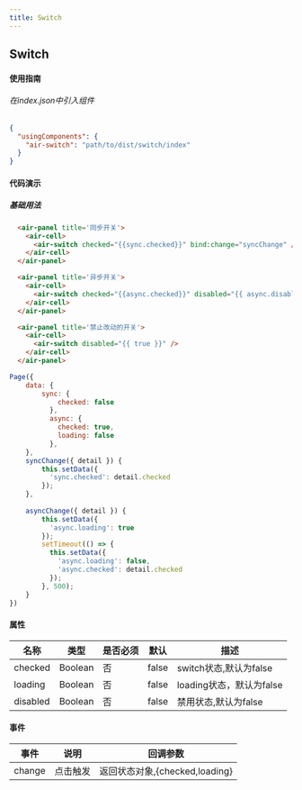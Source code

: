 ```yaml
---
title: Switch
---
```

## Switch

#### 使用指南

###### 在index.json中引入组件

```JSON
{
  "usingComponents": {
    "air-switch": "path/to/dist/switch/index"
  }
}
```


#### 代码演示

##### 基础用法

```HTML
  <air-panel title='同步开关'>
    <air-cell>
      <air-switch checked="{{sync.checked}}" bind:change="syncChange" />
    </air-cell>
  </air-panel>

  <air-panel title='异步开关'>
    <air-cell>
      <air-switch checked="{{async.checked}}" disabled="{{ async.disabled }}" loading="{{ async.loading }}" bind:change="asyncChange" />
    </air-cell>
  </air-panel>

  <air-panel title='禁止改动的开关'>
    <air-cell>
      <air-switch disabled="{{ true }}" />
    </air-cell>
  </air-panel>
```
```js
Page({
    data: {
        sync: {
            checked: false
          },
          async: {
            checked: true,
            loading: false
          },
    },
    syncChange({ detail }) {
        this.setData({
          'sync.checked': detail.checked
        });
    },
    
    asyncChange({ detail }) {
        this.setData({
          'async.loading': true
        });
        setTimeout(() => {
          this.setData({
            'async.loading': false,
            'async.checked': detail.checked
          });
        }, 500);
    }
})

```


#### 属性

名称 | 类型 | 是否必须 | 默认 | 描述
---|---|---|---|---|
checked | Boolean | 否 | false | switch状态,默认为false
loading | Boolean | 否 | false | loading状态，默认为false
disabled | Boolean | 否 | false| 禁用状态,默认为false


#### 事件
事件 | 说明 | 回调参数
---|---|---|
change | 点击触发 | 返回状态对象,{checked,loading}

